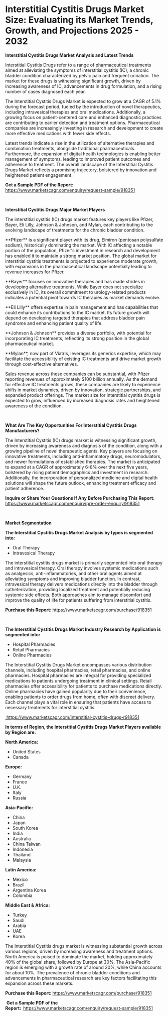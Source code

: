 <p><h1>Interstitial Cystitis Drugs Market Size: Evaluating its Market Trends, Growth, and Projections 2025 - 2032</h1></p><p><strong>Interstitial Cystitis Drugs Market Analysis and Latest Trends</strong></p>
<p><p>Interstitial Cystitis Drugs refer to a range of pharmaceutical treatments aimed at alleviating the symptoms of interstitial cystitis (IC), a chronic bladder condition characterized by pelvic pain and frequent urination. The market for these drugs is witnessing significant growth, driven by increasing awareness of IC, advancements in drug formulation, and a rising number of cases diagnosed each year.</p><p>The Interstitial Cystitis Drugs Market is expected to grow at a CAGR of 5.1% during the forecast period, fueled by the introduction of novel therapeutics, including intravesical therapies and oral medications. Additionally, a growing focus on patient-centered care and enhanced diagnostic practices are contributing to earlier detection and treatment options. Pharmaceutical companies are increasingly investing in research and development to create more effective medications with fewer side effects.</p><p>Latest trends indicate a rise in the utilization of alternative therapies and combination treatments, alongside traditional pharmaceuticals. Furthermore, the expansion of digital health technologies is enabling better management of symptoms, leading to improved patient outcomes and adherence to treatment. The overall landscape of the Interstitial Cystitis Drugs Market reflects a promising trajectory, bolstered by innovation and heightened patient engagement.</p></p>
<p><strong>Get a Sample PDF of the Report:&nbsp;</strong> <a href="https://www.marketscagr.com/enquiry/request-sample/918351?utm_campaign=3293&utm_medium=2&utm_source=Github&utm_content=ia&utm_term=18042025&utm_id=interstitial-cystitis-drugs">https://www.marketscagr.com/enquiry/request-sample/918351</a></p>
<p>&nbsp;</p>
<p><strong>Interstitial Cystitis Drugs Major Market Players</strong></p>
<p><p>The interstitial cystitis (IC) drugs market features key players like Pfizer, Bayer, Eli Lilly, Johnson & Johnson, and Mylan, each contributing to the evolving landscape of treatments for the chronic bladder condition.</p><p>**Pfizer** is a significant player with its drug, Elmiron (pentosan polysulfate sodium), historically dominating the market. With IC affecting a notable portion of the population, Pfizer's investment in research and development has enabled it to maintain a strong market position. The global market for interstitial cystitis treatments is projected to experience moderate growth, with expansions in the pharmaceutical landscape potentially leading to revenue increases for Pfizer.</p><p>**Bayer** focuses on innovative therapies and has made strides in developing alternative treatments. While Bayer does not specialize exclusively in IC, its overall commitment to urology-related products indicates a potential pivot towards IC therapies as market demands evolve. </p><p>**Eli Lilly** offers expertise in pain management and has capabilities that could enhance its contributions to the IC market. Its future growth will depend on developing targeted therapies that address bladder pain syndrome and enhancing patient quality of life.</p><p>**Johnson & Johnson** provides a diverse portfolio, with potential for incorporating IC treatments, reflecting its strong position in the global pharmaceutical market. </p><p>**Mylan**, now part of Viatris, leverages its generics expertise, which may facilitate the accessibility of existing IC treatments and drive market growth through cost-effective alternatives.</p><p>Sales revenue across these companies can be substantial, with Pfizer reporting revenues of approximately $100 billion annually. As the demand for effective IC treatments grows, these companies are likely to experience shifts in market dynamics, driven by innovation, strategic partnerships, and expanded product offerings. The market size for interstitial cystitis drugs is expected to grow, influenced by increased diagnosis rates and heightened awareness of the condition.</p></p>
<p>&nbsp;</p>
<p><strong>What Are The Key Opportunities For Interstitial Cystitis Drugs Manufacturers?</strong></p>
<p><p>The Interstitial Cystitis (IC) drugs market is witnessing significant growth, driven by increasing awareness and diagnosis of the condition, along with a growing pipeline of novel therapeutic agents. Key players are focusing on innovative treatments, including anti-inflammatory drugs, neuromodulators, and newer formulations of established therapies. The market is anticipated to expand at a CAGR of approximately 6-8% over the next five years, bolstered by rising patient demographics and investment in research. Additionally, the incorporation of personalized medicine and digital health solutions will shape the future outlook, enhancing treatment efficacy and patient adherence.</p></p>
<p><strong>Inquire or Share Your Questions If Any Before Purchasing This Report:</strong> <a href="https://www.marketscagr.com/enquiry/pre-order-enquiry/918351?utm_campaign=3293&utm_medium=2&utm_source=Github&utm_content=ia&utm_term=18042025&utm_id=interstitial-cystitis-drugs">https://www.marketscagr.com/enquiry/pre-order-enquiry/918351</a></p>
<p>&nbsp;</p>
<p><strong>Market Segmentation</strong></p>
<p><strong>The Interstitial Cystitis Drugs Market Analysis by types is segmented into:</strong></p>
<p><ul><li>Oral Therapy</li><li>Intravesical Therapy</li></ul></p>
<p><p>The interstitial cystitis drugs market is primarily segmented into oral therapy and intravesical therapy. Oral therapy involves systemic medications such as analgesics, anti-inflammatories, and other oral agents aimed at alleviating symptoms and improving bladder function. In contrast, intravesical therapy delivers medications directly into the bladder through catheterization, providing localized treatment and potentially reducing systemic side effects. Both approaches aim to manage discomfort and improve the quality of life for patients suffering from interstitial cystitis.</p></p>
<p><strong>Purchase this Report:&nbsp;</strong><a href="https://www.marketscagr.com/purchase/918351?utm_campaign=3293&utm_medium=2&utm_source=Github&utm_content=ia&utm_term=18042025&utm_id=interstitial-cystitis-drugs">https://www.marketscagr.com/purchase/918351</a></p>
<p>&nbsp;</p>
<p><strong>The Interstitial Cystitis Drugs Market Industry Research by Application is segmented into:</strong></p>
<p><ul><li>Hospital Pharmacies</li><li>Retail Pharmacies</li><li>Online Pharmacies</li></ul></p>
<p><p>The Interstitial Cystitis Drugs Market encompasses various distribution channels, including hospital pharmacies, retail pharmacies, and online pharmacies. Hospital pharmacies are integral for providing specialized medications to patients undergoing treatment in clinical settings. Retail pharmacies offer accessibility for patients to purchase medications directly. Online pharmacies have gained popularity due to their convenience, enabling patients to order drugs from home, often with discreet delivery. Each channel plays a vital role in ensuring that patients have access to necessary treatments for interstitial cystitis.</p></p>
<p><a href="https://www.marketscagr.com/interstitial-cystitis-drugs-r918351?utm_campaign=3293&utm_medium=2&utm_source=Github&utm_content=ia&utm_term=18042025&utm_id=interstitial-cystitis-drugs">&nbsp;https://www.marketscagr.com/interstitial-cystitis-drugs-r918351</a></p>
<p><strong>In terms of Region, the Interstitial Cystitis Drugs Market Players available by Region are:</strong></p>
<p>
    <p> <strong> North America: </strong>
        <ul>
            <li>United States</li>
            <li>Canada</li>
        </ul>
        </p> 
    <p> <strong> Europe: </strong>
        <ul>
            <li>Germany</li>
            <li>France</li>
            <li>U.K.</li>
            <li>Italy</li>
            <li>Russia</li>
        </ul>
        </p> 
    <p> <strong> Asia-Pacific: </strong>
        <ul>
            <li>China</li>
            <li>Japan</li>
            <li>South Korea</li>
            <li>India</li>
            <li>Australia</li>
            <li>China Taiwan</li>
            <li>Indonesia</li>
            <li>Thailand</li>
            <li>Malaysia</li>
        </ul>
        </p> 
    <p> <strong> Latin America: </strong>
        <ul>
            <li>Mexico</li>
            <li>Brazil</li>
            <li>Argentina Korea</li>
            <li>Colombia</li>
        </ul>
        </p> 
    <p> <strong> Middle East & Africa: </strong>
        <ul>
            <li>Turkey</li>
            <li>Saudi</li>
            <li>Arabia</li>
            <li>UAE</li>
            <li>Korea</li>
        </ul>
    </p>
    </p>
<p><p>The Interstitial Cystitis drugs market is witnessing substantial growth across various regions, driven by increasing awareness and treatment options. North America is poised to dominate the market, holding approximately 40% of the global share, followed by Europe at 30%. The Asia-Pacific region is emerging with a growth rate of around 20%, while China accounts for about 10%. The prevalence of chronic bladder conditions and advancements in pharmaceutical research are key factors facilitating this expansion across these markets.</p></p>
<p><strong>Purchase this Report: </strong><a href="https://www.marketscagr.com/purchase/918351?utm_campaign=3293&utm_medium=2&utm_source=Github&utm_content=ia&utm_term=18042025&utm_id=interstitial-cystitis-drugs">https://www.marketscagr.com/purchase/918351</a></p>
<p>&nbsp;<strong>Get a Sample PDF of the Report:&nbsp;&nbsp;</strong><a href="https://www.marketscagr.com/enquiry/request-sample/918351?utm_campaign=3293&utm_medium=2&utm_source=Github&utm_content=ia&utm_term=18042025&utm_id=interstitial-cystitis-drugs">https://www.marketscagr.com/enquiry/request-sample/918351</a></p>
<p><strong></strong></p>
<p><p></p><p></p><p></p></p>